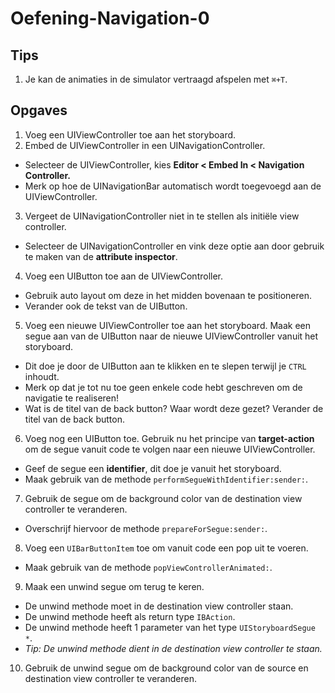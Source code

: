 # Oefening-Navigation-0

## Tips
1. Je kan de animaties in de simulator vertraagd afspelen met `⌘+T`.

## Opgaves
1. Voeg een UIViewController toe aan het storyboard.
2. Embed de UIViewController in een UINavigationController.
  - Selecteer de UIViewController, kies **Editor < Embed In < Navigation Controller.**
  - Merk op hoe de UINavigationBar automatisch wordt toegevoegd aan de UIViewController.
3. Vergeet de UINavigationController niet in te stellen als initiële view controller.
  - Selecteer de UINavigationController en vink deze optie aan door gebruik te maken van de **attribute inspector**.
4. Voeg een UIButton toe aan de UIViewController.
  - Gebruik auto layout om deze in het midden bovenaan te positioneren.
  - Verander ook de tekst van de UIButton.
5. Voeg een nieuwe UIViewController toe aan het storyboard. Maak een segue aan van de UIButton naar de nieuwe UIViewController vanuit het storyboard.
  - Dit doe je door de UIButton aan te klikken en te slepen terwijl je `CTRL` inhoudt.
  - Merk op dat je tot nu toe geen enkele code hebt geschreven om de navigatie te realiseren!
  - Wat is de titel van de back button? Waar wordt deze gezet? Verander de titel van de back button.
6. Voeg nog een UIButton toe. Gebruik nu het principe van **target-action** om de segue vanuit code te volgen naar een nieuwe UIViewController.
  - Geef de segue een **identifier**, dit doe je vanuit het storyboard.
  - Maak gebruik van de methode `performSegueWithIdentifier:sender:`.
7. Gebruik de segue om de background color van de destination view controller te veranderen.
  - Overschrijf hiervoor de methode `prepareForSegue:sender:`.
8. Voeg een `UIBarButtonItem` toe om vanuit code een pop uit te voeren.
  - Maak gebruik van de methode `popViewControllerAnimated:`.
9. Maak een unwind segue om terug te keren.
  - De unwind methode moet in de destination view controller staan.
  - De unwind methode heeft als return type `IBAction`.
  - De unwind methode heeft 1 parameter van het type `UIStoryboardSegue *`.
  - *Tip: De unwind methode dient in de destination view controller te staan.*
10. Gebruik de unwind segue om de background color van de source en destination view controller te veranderen.
